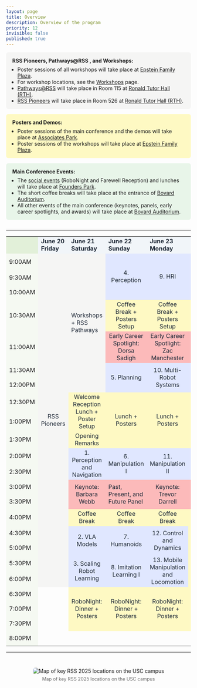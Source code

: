 ```yaml
---
layout: page
title: Overview
description: Overview of the program
priority: 12
invisible: false
published: true
---
```


<style>
@media (max-width: 600px) {
  .schedule {
    display: table !important;
    width: 100% !important;
    overflow-x: auto;
  }
}
</style>

<style>
  :root {
    --modern-indigo: #e0e7ff;
    --modern-soft-gold: #fef9c3;
    --modern-deep-red: #dc2626;
    --modern-soft-red: #fcd5ce;
    --modern-faded-coral: #fcbaba;
    --modern-soft-orange: #fdeacc;
    --modern-date-light: #f1f5f9;
    --modern-warm-gray: #f5f5f4;
    --modern-sky-blue: #bae6fd;
    --modern-charcoal: #1f2937;
  }

  .date-block {
    background-color: var(--modern-date-light);
    color: var(--modern-charcoal);
    font-weight: bold;
  }

  .session-block {
    background-color: var(--modern-indigo);
    color: var(--modern-charcoal);
  }

  .event-block {
    background-color: var(--modern-faded-coral);
    color: var(--modern-charcoal);
  }

  .keynote-block {
    background-color: var(--modern-faded-coral);
    color: var(--modern-charcoal);
  }

  .break-block {
    background-color: var(--modern-soft-gold);
    color: var(--modern-charcoal);
  }

  .workshop-block {
    background-color: var(--modern-warm-gray);
    color: var(--modern-charcoal);
  }

  .highlight-block {
    background-color: var(--usc-gold);
    color: var(--modern-charcoal);
  }

  .block-link {
    display: flex;
    width: 100%;
    height: 100%;
    text-decoration: none;
    color: inherit;
    box-sizing: border-box;
    justify-content: center;
    align-items: center;
    text-align: center;
  }
</style>

<!-- need for hover effect with blocks -->
<style>
  .schedule td {
    min-height: 40px !important;
    height: 40px !important;
    transition: background-color 0.2s ease, filter 0.2s ease;
  }

  .schedule td:hover {
    filter: brightness(1.2);
    cursor: pointer;
  }
</style>

<!-- needed for hover effect with multiple links in block -->
<style>
  /* Default: look like normal text */
  .schedule td a {
    color: inherit;
    text-decoration: none;
    transition: color 0.15s ease, text-decoration 0.15s ease;
  }

  /* When hovering over the cell, make links blue */
  .schedule td:hover a {
    color: #0000EE;
  }

  /* When hovering over the actual link text, add underline */
  .schedule td a:hover {
    text-decoration: underline;
  }
</style>

<div style="display: flex; flex-direction: column; gap: 1em; margin-bottom: 2em;">

  <div style="background-color: var(--modern-warm-gray); padding: 1em 1.2em; border-radius: 6px;">
    <strong>RSS Pioneers, Pathways@RSS , and Workshops:</strong>
    <ul style="margin: 0.5em 0 0 1em; padding: 0;">
      <li>Poster sessions of all workshops will take place at <a href="https://maps.app.goo.gl/YTtHP12vrTdBQpce9">Epstein Family Plaza</a>.</li>
      <li>For workshop locations, see the <a href="{{ site.baseurl }}/program/workshops/">Workshops</a> page.</li>
      <li><a href="{{ site.baseurl }}/program/pathways/">Pathways@RSS</a>  will take place in Room 115 at <a href="https://maps.app.goo.gl/ceZrio6J48qrKjR2A">Ronald Tutor Hall (RTH)</a>.</li>
      <li><a href="{{ site.baseurl }}/program/pioneers/">RSS Pioneers</a> will take place in Room 526 at <a href="https://maps.app.goo.gl/ceZrio6J48qrKjR2A">Ronald Tutor Hall (RTH)</a>.</li>
    </ul>
  </div>

  <div style="background-color: var(--modern-soft-gold); padding: 1em 1.2em; border-radius: 6px;">
    <strong>Posters and Demos:</strong>
    <ul style="margin: 0.5em 0 0 1em; padding: 0;">
      <li>Poster sessions of the main conference and the demos will take place at <a href="https://maps.app.goo.gl/Hno98qim4BKMVFc59">Associates Park</a>.</li>
      <li>Poster sessions of the workshops will take place at <a href="https://maps.app.goo.gl/YTtHP12vrTdBQpce9">Epstein Family Plaza</a>.
    </ul>
  </div>

  <div style="background-color: #e8f5e9; padding: 1em 1.2em; border-radius: 6px;">
    <strong>Main Conference Events:</strong>
    <ul style="margin: 0.5em 0 0 1em; padding: 0;">
       <li>The <a href="{{ site.baseurl }}/attending/social/">social events</a> (RoboNight and Farewell Reception) and lunches will take place at <a href="https://maps.app.goo.gl/KBvJUBtyXxn319QG8">Founders Park</a>.</li>
	   <li>The short coffee breaks will take place at the entrance of <a href="https://maps.app.goo.gl/gmsxcUqwNSfjsuHL8">Bovard Auditorium</a>.</li>
      <li>All other events of the main conference (keynotes, panels, early career spotlights, and awards) will take place at <a href="https://maps.app.goo.gl/gmsxcUqwNSfjsuHL8">Bovard Auditorium</a>.</li>
    </ul>
  </div>

</div>

---

<table class="schedule" cellspacing="0" border="0">
       <tr>
              <td style="width: 5em; border: none; background-color: #E2F0D9;"></td>
              <td class="date-block" style="width: 16%;">June 20<br>Friday</td>
              <td class="date-block" style="width: 16%;">June 21<br>Saturday</td>
              <td class="date-block" style="width: 16%;">June 22<br>Sunday</td>
              <td class="date-block" style="width: 16%;">June 23<br>Monday</td>
              <td class="date-block" style="width: 16%;">June 24<br>Tuesday</td>
              <td class="date-block" style="width: 16%;">June 25<br>Wednesday</td>
       </tr>
       <tr>
              <td style="background-color: #E2F0D950;">9:00AM</td>
              <td rowspan="19" class="workshop-block">
              <a class="block-link" href="{{ site.baseurl }}/program/pioneers/">RSS Pioneers</a>
              </td>
              <td rowspan="7" class="workshop-block">
              <a href="{{ site.baseurl }}/program/workshops/">Workshops</a> + <a href="{{ site.baseurl }}/program/pathways/">RSS Pathways</a>
              </td>
              <td rowspan="3" class="session-block">
              <a class="block-link" href="{{ site.baseurl }}/program/papersession/?session=4.+Perception">4. Perception</a>
              </td>
              <!-- <td rowspan="3" class="session-block">
              <a href="{{ site.baseurl }}/program/papersession/?session=9.+HRI">9. HRI</a>
              </td> -->
              <td rowspan="3" class="session-block">
              <a class="block-link" href="{{ site.baseurl }}/program/papersession/?session=9.+HRI">9. HRI</a>
              </td>
              <td rowspan="1" class="session-block">
              <a class="block-link" href="{{ site.baseurl }}/program/papersession/?session=14.+Robot+Design">14. Robot Design</a>
              </td>
              <!-- <td rowspan="19" class="workshop-block" style="text-align: center; vertical-align: middle;">
              <a href="{{ site.baseurl }}/program/workshops/">Workshops</a>
              </td> -->
              <td rowspan="19" class="workshop-block">
              <a class="block-link" href="{{ site.baseurl }}/program/workshops/">Workshops</a>
              </td>
              <td style="display:none;">&nbsp;</td>
       </tr>
       <tr>
              <td style="background-color: #E2F0D950;">9:30AM</td>
              <td rowspan="2" class="session-block">
              <a class="block-link" href="{{ site.baseurl }}/program/papersession/?session=15.+Navigation">15. Navigation</a>
              </td>
       </tr>
       <tr>
              <td style="background-color: #E2F0D950;">10:00AM</td>
       </tr>
       <tr>
              <td style="background-color: #E2F0D950;">10:30AM</td>
              <!--
              <td rowspan="1" class="break-block">Coffee Break  + Posters Setup</td>
              <td rowspan="1" class="break-block">Coffee Break  + Posters Setup</td>
              <td rowspan="1" class="break-block">Coffee Break  + Posters Setup</td>
              -->
              <td rowspan="1" class="break-block">
              <a class="block-link" href="{{ site.baseurl }}/attending/social/">Coffee Break  + Posters Setup</a>
              </td>
              <td rowspan="1" class="break-block">
              <a class="block-link" href="{{ site.baseurl }}/attending/social/">Coffee Break  + Posters Setup</a>
              </td>
              <td rowspan="1" class="break-block">
              <a class="block-link" href="{{ site.baseurl }}/attending/social/">Coffee Break  + Posters Setup</a>
              </td>
       </tr>
       <tr>
              <td style="background-color: #E2F0D950;">11:00AM</td>
              <td rowspan="1" class="event-block">
              <a class="block-link" href="{{ site.baseurl }}/program/earlycareer/">Early Career Spotlight:<br>Dorsa Sadigh</a>
              </td>
              <td rowspan="1" class="event-block">
              <a class="block-link" href="{{ site.baseurl }}/program/earlycareer/">Early Career Spotlight:<br>Zac Manchester</a>
              </td>
              <td rowspan="1" class="event-block">Awards Ceremony</td>
       </tr>
       <tr>
              <td style="background-color: #E2F0D950;">11:30AM</td>
              <td rowspan="2" class="session-block">
              <a class="block-link" href="{{ site.baseurl }}/program/papersession/?session=5.+Planning">5. Planning</a>
              </td>
              <td rowspan="2" class="session-block">
              <a class="block-link" href="{{ site.baseurl }}/program/papersession/?session=10.+Multi-Robot+Systems">10. Multi-Robot Systems</a>
              </td>
              <td rowspan="2" class="session-block">
              <a class="block-link" href="{{ site.baseurl }}/program/papersession/?session=16.+Manipulation+III">16. Manipulation III</a>
              </td>
       </tr>
       <tr>
              <td style="background-color: #E2F0D950;">12:00PM</td>
       </tr>
       <tr>
              <td style="background-color: #E2F0D950;">12:30PM</td>
              <!-- <td rowspan="2" class="break-block">Welcome Reception Lunch + Poster Setup</td> -->
              <td rowspan="2" class="break-block">
              <a class="block-link" href="{{ site.baseurl }}/attending/social/">Welcome Reception Lunch + Poster Setup</a>
              </td>
              <!-- 
              <td rowspan="3" class="break-block">Lunch + Posters</td>
              <td rowspan="3" class="break-block">Lunch + Posters</td>
              <td rowspan="3" class="break-block">Lunch + Posters</td> 
              -->
              <td rowspan="3" class="break-block">
              <a class="block-link" href="{{ site.baseurl }}/attending/social/">Lunch + Posters</a>
              </td>
              <td rowspan="3" class="break-block">
              <a class="block-link" href="{{ site.baseurl }}/attending/social/">Lunch + Posters</a>
              </td>
              <td rowspan="3" class="break-block">
              <a class="block-link" href="{{ site.baseurl }}/attending/social/">Lunch + Posters</a>
              </td>
       </tr>
       <tr>
              <td style="background-color: #E2F0D950;">1:00PM</td>
       </tr>
       <tr>
              <td style="background-color: #E2F0D950;">1:30PM</td>
              <!-- <td rowspan="1" class="break-block">Opening address</td> -->
              <td rowspan="1" class="break-block">
              <a class="block-link" href="{{ site.baseurl }}/attending/social/">Opening Remarks</a>
              </td>
       </tr>
       <tr>
              <td style="background-color: #E2F0D950;">2:00PM</td>
              <td rowspan="2" class="session-block">
              <a class="block-link" href="{{ site.baseurl }}/program/papersession/?session=1.+Perception+and+Navigation">1. Perception and Navigation</a>
              </td>
              <td rowspan="2" class="session-block">
              <a class="block-link" href="{{ site.baseurl }}/program/papersession/?session=6.+Manipulation+I">6.<br>Manipulation I</a>
              </td>
              <td rowspan="2" class="session-block">
              <a class="block-link" href="{{ site.baseurl }}/program/papersession/?session=11.+Manipulation+II">11.<br>Manipulation II</a>
              </td>
              <td rowspan="2" class="session-block">
              <a class="block-link" href="{{ site.baseurl }}/program/papersession/?session=17.+Imitation+Learning+II">17. Imitation Learning II</a>
              </td>
       </tr>
       <tr>
              <td style="background-color: #E2F0D950;">2:30PM</td>
       </tr>
       <tr>
              <td style="background-color: #E2F0D950;">3:00PM</td>
              <td rowspan="2" class="keynote-block">
              <a class="block-link" href="{{ site.baseurl }}/program/keynote/">Keynote:<br>Barbara Webb</a>
              </td>
              <td rowspan="2" class="event-block">Past, Present, and Future Panel</td>
              <td rowspan="2" class="keynote-block">
              <a class="block-link" href="{{ site.baseurl }}/program/keynote/">Keynote:<br>Trevor Darrell</a>
              </td>
              <td rowspan="2" class="event-block">
              <a class="block-link" href="{{ site.baseurl }}/program/testoftimeaward/">Test of Time Award</a>
              </td>
       </tr>
       <tr>
              <td style="background-color: #E2F0D950;">3:30PM</td>
       </tr>
       <tr>
              <td style="background-color: #E2F0D950;">4:00PM</td>
              <!--
              <td rowspan="1" class="break-block">Coffee Break</td>
              <td rowspan="1" class="break-block">Coffee Break</td>
              <td rowspan="1" class="break-block">Coffee Break</td>
              -->
              <td rowspan="1" class="break-block">
              <a class="block-link" href="{{ site.baseurl }}/attending/social/">Coffee Break</a>
              </td>
              <td rowspan="1" class="break-block">
              <a class="block-link" href="{{ site.baseurl }}/attending/social/">Coffee Break</a>
              </td>
              <td rowspan="1" class="break-block">
              <a class="block-link" href="{{ site.baseurl }}/attending/social/">Coffee Break</a>
              </td>
              <td rowspan="3" class="break-block">
              <a href="{{ site.baseurl }}/attending/social/">Coffee Break</a> +
              <a href="{{ site.baseurl }}/program/posters/">Posters</a> +
              <a href="{{ site.baseurl }}/program/labtours/">Tours</a>
              </td>
              <!-- <td rowspan="3" class="break-block">
              <a class="block-link" href="{{ site.baseurl }}/attending/social/">Coffee Break + Posters + Tours</a>
              </td> -->
       </tr>
       <tr>
              <td style="background-color: #E2F0D950;">4:30PM</td>
              <td rowspan="2" class="session-block">
              <a class="block-link" href="{{ site.baseurl }}/program/papersession/?session=2.+VLA+Models">2. VLA Models</a>
              </td>
              <td rowspan="2" class="session-block">
              <a class="block-link" href="{{ site.baseurl }}/program/papersession/?session=7.+Humanoids">7. Humanoids</a>
              </td>
              <td rowspan="2" class="session-block">
              <a class="block-link" href="{{ site.baseurl }}/program/papersession/?session=12.+Control+and+Dynamics">12. Control and Dynamics</a>
              </td>
       </tr>
       <tr>
              <td style="background-color: #E2F0D950;">5:00PM</td>
       </tr>
       <tr>
              <td style="background-color: #E2F0D950;">5:30PM</td>
              <td rowspan="2" class="session-block">
              <a class="block-link" href="{{ site.baseurl }}/program/papersession/?session=3.+Scaling+Robot+Learning">3. Scaling Robot Learning</a>
              </td>
              <td rowspan="2" class="session-block">
              <a class="block-link" href="{{ site.baseurl }}/program/papersession/?session=8.+Imitation+Learning+I">8. Imitation Learning I</a>
              </td>
              <td rowspan="2" class="session-block">
              <a class="block-link" href="{{ site.baseurl }}/program/papersession/?session=13.+Mobile+Manipulation+and+Locomotion">13. Mobile Manipulation and Locomotion</a>
              </td>
              <td rowspan="2" class="break-block">Town Hall</td>
       </tr>
       <tr>
              <td style="background-color: #E2F0D950;">6:00PM</td>
       </tr>
       <tr>
              <td style="background-color: #E2F0D950;">6:30PM</td>
              <td rowspan="3"  style="box-shadow: none;"></td>
              <!-- 
              <td rowspan="3" class="break-block">RoboNight: Dinner + Posters</td>
              <td rowspan="3" class="break-block">RoboNight: Dinner + Posters</td>
              <td rowspan="3" class="break-block">RoboNight: Dinner + Posters</td>
              <td rowspan="3" class="break-block">Farewell Reception</td> 
              -->
              <td rowspan="3" class="break-block">
              <a class="block-link" href="{{ site.baseurl }}/attending/social/">RoboNight: Dinner + Posters</a>
              </td>
              <td rowspan="3" class="break-block">
              <a class="block-link" href="{{ site.baseurl }}/attending/social/">RoboNight: Dinner + Posters</a>
              </td>
              <td rowspan="3" class="break-block">
              <a class="block-link" href="{{ site.baseurl }}/attending/social/">RoboNight: Dinner + Posters</a>
              </td>
              <td rowspan="3" class="break-block">
              <a class="block-link" href="{{ site.baseurl }}/attending/social/">Farewell Reception</a>
              </td>
       </tr>
       <tr>
              <td style="background-color: #E2F0D950;">7:00PM</td>
       </tr>
       <tr>
              <td style="background-color: #E2F0D950;">7:30PM</td>
       </tr>
       <tr>
              <td style="background-color: #E2F0D950;">8:00PM</td>
       </tr>
</table>

---

<div style="text-align: center; margin: 3em auto;">
  <img src="{{ site.baseurl }}/images/local2025/usc_map.png"
       alt="Map of key RSS 2025 locations on the USC campus"
       style="max-width: 90%; height: auto; border-radius: 6px;">
  <div style="margin-top: 0.5em; font-size: 0.9em; color: #666;">
    Map of key RSS 2025 locations on the USC campus
  </div>
</div>